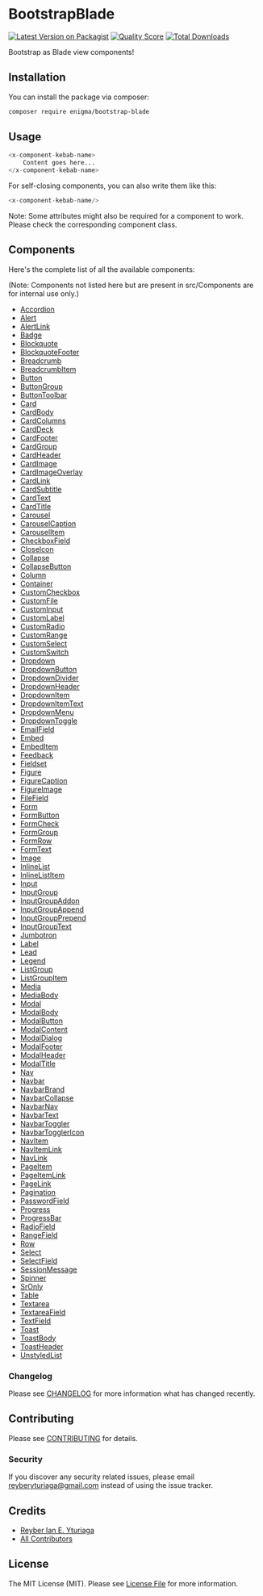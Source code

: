 # BootstrapBlade

[![Latest Version on Packagist](https://img.shields.io/packagist/v/enigma/bootstrap-blade.svg?style=flat-square)](https://packagist.org/packages/enigma/bootstrap-blade)
[![Quality Score](https://img.shields.io/scrutinizer/g/enigma/bootstrap-blade.svg?style=flat-square)](https://scrutinizer-ci.com/g/enigma/bootstrap-blade)
[![Total Downloads](https://img.shields.io/packagist/dt/enigma/bootstrap-blade.svg?style=flat-square)](https://packagist.org/packages/enigma/bootstrap-blade)

Bootstrap as Blade view components!

## Installation

You can install the package via composer:

```bash
composer require enigma/bootstrap-blade
```

## Usage

``` php
<x-component-kebab-name>
    Content goes here...
</x-component-kebab-name>
```

For self-closing components, you can also write them like this:

``` php
<x-component-kebab-name/>
```

Note: Some attributes might also be required for a component to work. Please check the corresponding component class.

## Components

Here's the complete list of all the available components:

(Note: Components not listed here but are present in src/Components are for internal use only.)

+ [Accordion](./src/Components/Accordion.php)
+ [Alert](./src/Components/Alert.php)
+ [AlertLink](./src/Components/AlertLink.php)
+ [Badge](./src/Components/Badge.php)
+ [Blockquote](./src/Components/Blockquote.php)
+ [BlockquoteFooter](./src/Components/BlockquoteFooter.php)
+ [Breadcrumb](./src/Components/Breadcrumb.php)
+ [BreadcrumbItem](./src/Components/BreadcrumbItem.php)
+ [Button](./src/Components/Button.php)
+ [ButtonGroup](./src/Components/ButtonGroup.php)
+ [ButtonToolbar](./src/Components/ButtonToolbar.php)
+ [Card](./src/Components/Card.php)
+ [CardBody](./src/Components/CardBody.php)
+ [CardColumns](./src/Components/CardColumns.php)
+ [CardDeck](./src/Components/CardDeck.php)
+ [CardFooter](./src/Components/CardFooter.php)
+ [CardGroup](./src/Components/CardGroup.php)
+ [CardHeader](./src/Components/CardHeader.php)
+ [CardImage](./src/Components/CardImage.php)
+ [CardImageOverlay](./src/Components/CardImageOverlay.php)
+ [CardLink](./src/Components/CardLink.php)
+ [CardSubtitle](./src/Components/CardSubtitle.php)
+ [CardText](./src/Components/CardText.php)
+ [CardTitle](./src/Components/CardTitle.php)
+ [Carousel](./src/Components/Carousel.php)
+ [CarouselCaption](./src/Components/CarouselCaption.php)
+ [CarouselItem](./src/Components/CarouselItem.php)
+ [CheckboxField](./src/Components/CheckboxField.php)
+ [CloseIcon](./src/Components/CloseIcon.php)
+ [Collapse](./src/Components/Collapse.php)
+ [CollapseButton](./src/Components/CollapseButton.php)
+ [Column](./src/Components/Column.php)
+ [Container](./src/Components/Container.php)
+ [CustomCheckbox](./src/Components/CustomCheckbox.php)
+ [CustomFile](./src/Components/CustomFile.php)
+ [CustomInput](./src/Components/CustomInput.php)
+ [CustomLabel](./src/Components/CustomLabel.php)
+ [CustomRadio](./src/Components/CustomRadio.php)
+ [CustomRange](./src/Components/CustomRange.php)
+ [CustomSelect](./src/Components/CustomSelect.php)
+ [CustomSwitch](./src/Components/CustomSwitch.php)
+ [Dropdown](./src/Components/Dropdown.php)
+ [DropdownButton](./src/Components/DropdownButton.php)
+ [DropdownDivider](./src/Components/DropdownDivider.php)
+ [DropdownHeader](./src/Components/DropdownHeader.php)
+ [DropdownItem](./src/Components/DropdownItem.php)
+ [DropdownItemText](./src/Components/DropdownItemText.php)
+ [DropdownMenu](./src/Components/DropdownMenu.php)
+ [DropdownToggle](./src/Components/DropdownToggle.php)
+ [EmailField](./src/Components/EmailField.php)
+ [Embed](./src/Components/Embed.php)
+ [EmbedItem](./src/Components/EmbedItem.php)
+ [Feedback](./src/Components/Feedback.php)
+ [Fieldset](./src/Components/Fieldset.php)
+ [Figure](./src/Components/Figure.php)
+ [FigureCaption](./src/Components/FigureCaption.php)
+ [FigureImage](./src/Components/FigureImage.php)
+ [FileField](./src/Components/FileField.php)
+ [Form](./src/Components/Form.php)
+ [FormButton](./src/Components/FormButton.php)
+ [FormCheck](./src/Components/FormCheck.php)
+ [FormGroup](./src/Components/FormGroup.php)
+ [FormRow](./src/Components/FormRow.php)
+ [FormText](./src/Components/FormText.php)
+ [Image](./src/Components/Image.php)
+ [InlineList](./src/Components/InlineList.php)
+ [InlineListItem](./src/Components/InlineListItem.php)
+ [Input](./src/Components/Input.php)
+ [InputGroup](./src/Components/InputGroup.php)
+ [InputGroupAddon](./src/Components/InputGroupAddon.php)
+ [InputGroupAppend](./src/Components/InputGroupAppend.php)
+ [InputGroupPrepend](./src/Components/InputGroupPrepend.php)
+ [InputGroupText](./src/Components/InputGroupText.php)
+ [Jumbotron](./src/Components/Jumbotron.php)
+ [Label](./src/Components/Label.php)
+ [Lead](./src/Components/Lead.php)
+ [Legend](./src/Components/Legend.php)
+ [ListGroup](./src/Components/ListGroup.php)
+ [ListGroupItem](./src/Components/ListGroupItem.php)
+ [Media](./src/Components/Media.php)
+ [MediaBody](./src/Components/MediaBody.php)
+ [Modal](./src/Components/Modal.php)
+ [ModalBody](./src/Components/ModalBody.php)
+ [ModalButton](./src/Components/ModalButton.php)
+ [ModalContent](./src/Components/ModalContent.php)
+ [ModalDialog](./src/Components/ModalDialog.php)
+ [ModalFooter](./src/Components/ModalFooter.php)
+ [ModalHeader](./src/Components/ModalHeader.php)
+ [ModalTitle](./src/Components/ModalTitle.php)
+ [Nav](./src/Components/Nav.php)
+ [Navbar](./src/Components/Navbar.php)
+ [NavbarBrand](./src/Components/NavbarBrand.php)
+ [NavbarCollapse](./src/Components/NavbarCollapse.php)
+ [NavbarNav](./src/Components/NavbarNav.php)
+ [NavbarText](./src/Components/NavbarText.php)
+ [NavbarToggler](./src/Components/NavbarToggler.php)
+ [NavbarTogglerIcon](./src/Components/NavbarTogglerIcon.php)
+ [NavItem](./src/Components/NavItem.php)
+ [NavItemLink](./src/Components/NavItemLink.php)
+ [NavLink](./src/Components/NavLink.php)
+ [PageItem](./src/Components/PageItem.php)
+ [PageItemLink](./src/Components/PageItemLink.php)
+ [PageLink](./src/Components/PageLink.php)
+ [Pagination](./src/Components/Pagination.php)
+ [PasswordField](./src/Components/PasswordField.php)
+ [Progress](./src/Components/Progress.php)
+ [ProgressBar](./src/Components/ProgressBar.php)
+ [RadioField](./src/Components/RadioField.php)
+ [RangeField](./src/Components/RangeField.php)
+ [Row](./src/Components/Row.php)
+ [Select](./src/Components/Select.php)
+ [SelectField](./src/Components/SelectField.php)
+ [SessionMessage](./src/Components/SessionMessage.php)
+ [Spinner](./src/Components/Spinner.php)
+ [SrOnly](./src/Components/SrOnly.php)
+ [Table](./src/Components/Table.php)
+ [Textarea](./src/Components/Textarea.php)
+ [TextareaField](./src/Components/TextareaField.php)
+ [TextField](./src/Components/TextField.php)
+ [Toast](./src/Components/Toast.php)
+ [ToastBody](./src/Components/ToastBody.php)
+ [ToastHeader](./src/Components/ToastHeader.php)
+ [UnstyledList](./src/Components/UnstyledList.php)

### Changelog

Please see [CHANGELOG](CHANGELOG.md) for more information what has changed recently.

## Contributing

Please see [CONTRIBUTING](CONTRIBUTING.md) for details.

### Security

If you discover any security related issues, please email reyberyturiaga@gmail.com instead of using the issue tracker.

## Credits

- [Reyber Ian E. Yturiaga](https://github.com/reyberyturiaga)
- [All Contributors](../../contributors)

## License

The MIT License (MIT). Please see [License File](LICENSE.md) for more information.
